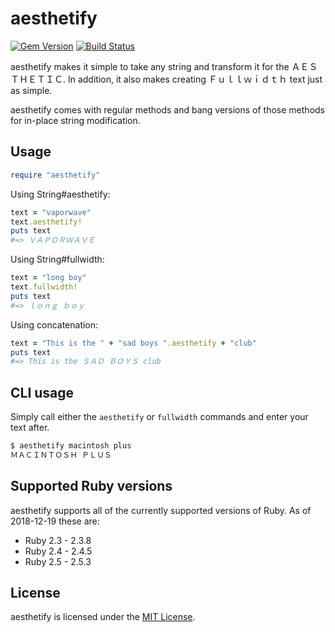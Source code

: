 # aesthetify

[![Gem Version](https://badge.fury.io/rb/aesthetify.svg)](https://badge.fury.io/rb/aesthetify)
[![Build Status](https://travis-ci.org/TheAssailant/aesthetify.svg?branch=master)](https://travis-ci.org/TheAssailant/aesthetify)

aesthetify makes it simple to take any string and transform it for the
ＡＥＳＴＨＥＴＩＣ. In addition, it also makes creating Ｆｕｌｌｗｉｄｔｈ text
just as simple.

aesthetify comes with regular methods and bang versions of those methods for
in-place string modification.

## Usage

```ruby
require "aesthetify"
```

Using String#aesthetify:
```ruby
text = "vaporwave"
text.aesthetify!
puts text
#=> ＶＡＰＯＲＷＡＶＥ
```

Using String#fullwidth:
```ruby
text = "long boy"
text.fullwidth!
puts text
#=> ｌｏｎｇ ｂｏｙ
```

Using concatenation:
```ruby
text = "This is the " + "sad boys ".aesthetify + "club"
puts text
#=> This is the ＳＡＤ ＢＯＹＳ club
```

## CLI usage

Simply call either the `aesthetify` or `fullwidth` commands and enter your text after.

```bash
$ aesthetify macintosh plus
ＭＡＣＩＮＴＯＳＨ ＰＬＵＳ
```

## Supported Ruby versions
aesthetify supports all of the currently supported versions of Ruby. As of
2018-12-19 these are:
- Ruby 2.3 - 2.3.8
- Ruby 2.4 - 2.4.5
- Ruby 2.5 - 2.5.3

## License
aesthetify is licensed under the [MIT License](https://opensource.org/licenses/MIT).
